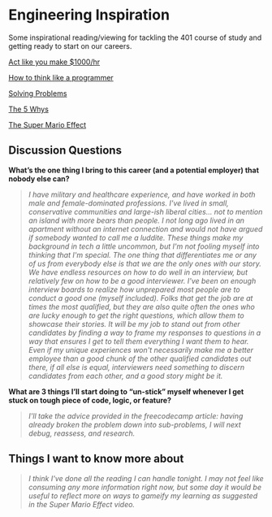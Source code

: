 # Engineering Inspiration

Some inspirational reading/viewing for tackling the 401 course of study and getting ready to start on our careers.

[Act like you make $1000/hr](https://anthony-moore.medium.com/pretend-your-time-is-worth-1-000-hour-and-youll-become-100x-more-productive-6ab2302b8e8c)

[How to think like a programmer](https://www.freecodecamp.org/news/how-to-think-like-a-programmer-lessons-in-problem-solving-d1d8bf1de7d2)

[Solving Problems](https://simpleprogrammer.com/solving-problems-breaking-it-down/)

[The 5 Whys](https://www.mindtools.com/a3mi00v/5-whys)

[The Super Mario Effect](https://www.youtube.com/watch?v=9vJRopau0g0)

## Discussion Questions

**What’s the one thing I bring to this career (and a potential employer) that nobody else can?**

>*I have military and healthcare experience, and have worked in both male and female-dominated professions. I've lived in small, conservative communities and large-ish liberal cities... not to mention an island with more bears than people. I not long ago lived in an apartment without an internet connection and would not have argued if somebody wanted to call me a luddite. These things make my background in tech a little uncommon, but I'm not fooling myself into thinking that I'm special. The one thing that differentiates me or any of us from everybody else is that we are the only ones with our story.*
>*We have endless resources on how to do well in an interview, but relatively few on how to be a good interviewer. I've been on enough interview boards to realize how unprepared most people are to conduct a good one (myself included). Folks that get the job are at times the most qualified, but they are also quite often the ones who are lucky enough to get the right questions, which allow them to showcase their stories. It will be my job to stand out from other candidates by finding a way to frame my responses to questions in a way that ensures I get to tell them everything I want them to hear. Even if my unique experiences won't necessarily make me a better employee than a good chunk of the other qualified candidates out there, if all else is equal, interviewers need something to discern candidates from each other, and a good story might be it.*

**What are 3 things I’ll start doing to “un-stick” myself whenever I get stuck on tough piece of code, logic, or feature?**

>*I'll take the advice provided in the freecodecamp article: having already broken the problem down into sub-problems, I will next debug, reassess, and research.*

## Things I want to know more about

>*I think I've done all the reading I can handle tonight. I may not feel like consuming any more information right now, but some day it would be useful to reflect more on ways to gameify my learning as suggested in the Super Mario Effect video.*
